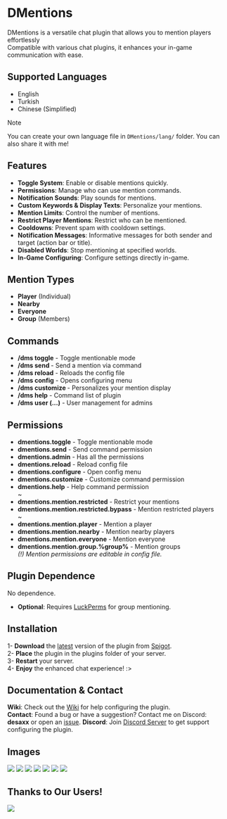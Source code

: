 # DMentions
DMentions is a versatile chat plugin that allows you to mention players effortlessly\
Compatible with various chat plugins, it enhances your in-game communication with ease.

## Supported Languages
- English
- Turkish
- Chinese (Simplified)

> [!NOTE]
> You can create your own language file in `DMentions/lang/` folder. You can also share it with me!

## Features
- **Toggle System**: Enable or disable mentions quickly.
- **Permissions**: Manage who can use mention commands.
- **Notification Sounds**: Play sounds for mentions.
- **Custom Keywords & Display Texts**: Personalize your mentions.
- **Mention Limits**: Control the number of mentions.
- **Restrict Player Mentions**: Restrict who can be mentioned.
- **Cooldowns**: Prevent spam with cooldown settings.
- **Notification Messages**: Informative messages for both sender and target (action bar or title).
- **Disabled Worlds**: Stop mentioning at specified worlds.
- **In-Game Configuring**: Configure settings directly in-game.

## Mention Types
- **Player** (Individual)
- **Nearby**
- **Everyone**
- **Group** (Members)

## Commands
- **/dms toggle** - Toggle mentionable mode
- **/dms send <keyword>** - Send a mention via command
- **/dms reload** - Reloads the config file
- **/dms config** - Opens configuring menu
- **/dms customize <display>** - Personalizes your mention display
- **/dms help** - Command list of plugin
- **/dms user (...)** - User management for admins

## Permissions
- **dmentions.toggle** - Toggle mentionable mode
- **dmentions.send** - Send command permission
- **dmentions.admin** - Has all the permissions
- **dmentions.reload** - Reload config file
- **dmentions.configure** - Open config menu
- **dmentions.customize** - Customize command permission
- **dmentions.help** - Help command permission\
~
- **dmentions.mention.restricted** - Restrict your mentions
- **dmentions.mention.restricted.bypass** - Mention restricted players\
~
- **dmentions.mention.player** - Mention a player
- **dmentions.mention.nearby** - Mention nearby players
- **dmentions.mention.everyone** - Mention everyone
- **dmentions.mention.group.%group%** - Mention groups\
*(!) Mention permissions are editable in config file.*

## Plugin Dependence
No dependence.
- **Optional**: Requires [LuckPerms](https://luckperms.net/) for group mentioning.

## Installation
1- **Download** the <ins>latest</ins> version of the plugin from [Spigot](https://www.spigotmc.org/resources/dmentions-%E2%9C%A8-advanced-player-mention.121452/).\
2- **Place** the plugin in the plugins folder of your server.\
3- **Restart** your server.\
4- **Enjoy** the enhanced chat experience! :>

## Documentation & Contact
**Wiki**: Check out the [Wiki](https://github.com/desaxxx/DMentions/wiki) for help configuring the plugin.\
**Contact**: Found a bug or have a suggestion? Contact me on Discord: **desaxx** or open an [issue](https://github.com/desaxxx/DMentions/issues).
**Discord**: Join [Discord Server](https://www.spigotmc.org/resources/dmentions-%E2%9C%A8-advanced-player-mention.121452/) to get support configuring the plugin.

## Images
![](https://i.imgur.com/820NYD9.png)
![](https://i.imgur.com/Mfs5lTp.png)
![](https://i.imgur.com/o32GVnW.png)
![](https://i.imgur.com/9nPvblf.png)
![](https://i.imgur.com/HJNJ1qz.png)
![](https://i.imgur.com/ZWb7ne8.png)
![](https://i.imgur.com/EiYUPji.png)

## Thanks to Our Users!
![](https://bstats.org/signatures/bukkit/DMentions.svg)
